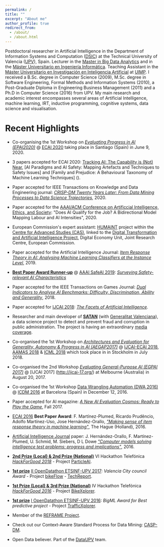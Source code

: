 ```yaml
---
permalink: /
title: ""
excerpt: "About me"
author_profile: true
redirect_from: 
  - /about/
  - /about.html
---
```


Postdoctoral researcher in Artificial Intelligence in the Department of Information Systems and Computation ([DSIC](http://www.upv.es/entidades/DSIC/index-en.html)) at the Technical University of Valencia ([UPV](http://www.upv.es/)), Spain. Lecturer in the [Master in Big Data Analytics](http://bigdata.inf.upv.es/) and in the [Máster Universitario en Ingeniería Informática](http://muiinf.webs.upv.es/). Teaching Assistant in the [Máster Universitario en Investigación en Inteligencia Artificial](http://www.uimp.es/postgrado/estudios/fichaestudio.php?plan=P03S&any=2016-17&verasi=N&lan=es) at [UIMP](http://www.uimp.es/). I received a B.Sc. degree in Computer Science (2009), M.Sc. degree in Software Engineering, Formal Methods and Information Systems (2010), a Post-Graduate Diploma in Engineering Business Management (2011) and a Ph.D in Computer Science (2016) from UPV. My main research and academic interest encompasses several areas of Artificial Intelligence, machine learning, IRT, inductive programming, cognitive systems, data science and visualisation. 

Recent Highlights
======

* Co-organising the 1st Workshop on *[Evaluating Progress in AI (EPAI2020)](http://dmip.webs.upv.es/EPAI2020/)*  @ [ECAI 2020](http://ecai2020.eu/) taking place in Santiago (Spain) in June 9, 2020.

* 3 papers accepted for ECAI 2020:  [Tracking AI: The Capability is (Not) Near](),  [AI Paradigms and AI Safety: Mapping Artefacts and Techniques to Safety Issues] and [Family and Prejudice: A Behavioural Taxonomy of Machine Learning Techniques] ().

* Paper accepted for IEEE Transactions on Knowledge and Data Engineering journal: [*CRISP-DM Twenty Years Later: From Data Mining Processes to Data Science Trajectories*](https://doi.org/10.1109/TKDE.2019.2962680), 2020.

* Paper accepted for the [AAAI/ACM Conference on Artificcial Intelligence, Ethics, and Society](https://www.aies-conference.com/2020/): "Does AI Qualify for the Job? A Bidirectional Model Mapping Labour and AI Intensities", 2020.

* European Commission's expert assistant: [HUMAINT](https://ec.europa.eu/jrc/communities/en/community/humaint) project within the [Centre for Advanced Studies (CAS)](), linked to the [Digital Transformation and Artificial Intelligence Project](https://ec.europa.eu/jrc/en/research-topic/digital-economy), Digital Economy Unit, Joint Research Centre, European Commission.

* Paper accepted for the Artificial Intelligence Journal: [*Item Response Theory in AI: Analysing Machine Learning Classifiers at the Instance Level*](https://authors.elsevier.com/a/1YWua-c5NdLy), 2019.

* [**Best Paper Award Runner-up**](https://www.cser.ac.uk/news/safeai-workshop/) @ [AAAI SafeAI 2019](https://safeai.webs.upv.es/): [*Surveying Safety-relevant AI Characteristics*](http://ceur-ws.org/Vol-2301/paper_22.pdf)

* Paper accepted for the  IEEE Transactions on Games Journal: [*Dual Indicators to Analyse AI Benchmarks: Difficulty, Discrimination, Ability and Generality*](https://doi.org/10.1109/TG.2018.2883773), 2018.

* Paper accepted for [IJCAI 2018](https://www.ijcai-18.org/): [*The Facets of Artificial Intelligence*](https://www.ijcai.org/proceedings/2018/718). 

* Researcher and main developer of [**SATAN**](https://safe-tools.dsic.upv.es/shiny/saler/) (with [Generalitat Valenciana](https://safe-tools.dsic.upv.es/shiny/saler/)), a data science project to detect and prevent fraud and corruption in public administration. The project is having  an extraordinary [media coverage](https://www.google.com/search?safe=off&biw=1920&bih=969&tbm=nws&ei=QgFUXP-PBISAur4PrqKCqAU&q=SATAN+sistema+alertas+generalitat+valenciana+&oq=SATAN+sistema+alertas+generalitat+valenciana+&gs_l=psy-ab.3...25935.31932.0.32104.17.17.0.0.0.0.110.1520.13j4.17.0....0...1c.1.64.psy-ab..4.1.96...33i10k1.0.VJ2Jg4ik1bE).  

* Co-organised  the 1st Workshop on *[Architectures and Evaluation for Generality, Autonomy & Progress in AI (AEGAP2017)](http://cadia.ru.is/workshops/aegap2018/)*  @ [IJCAI-ECAI 2018](https://www.ijcai-18.org/), [AAMAS 2018](http://celweb.vuse.vanderbilt.edu/aamas18/) & [ICML 2018](https://icml.cc/) which took place in in Stockholm in July 2018.
		
* Co-organised  the 2nd Workshop *[Evaluating General-Purpose AI (EGPAI 2017)](http://users.dsic.upv.es/~flip/EGPAI2017/)* @ [IJCAI 2017] (http://ijcai-17.org/) at Melbourne (Australia) in August 20, 2017.
					
* Co-organised  the 1st Workshop <a href="http://users.dsic.upv.es/~flip/DWA2016/">Data Wrangling Automation (DWA 2016)</a> @ <a href="http://icdm2016.eurecat.org/"> ICDM 2016</a> at Barcelona (Spain) in December 12, 2016.
					
* Paper accepted for AI magazine: [*A New AI Evaluation Cosmos: Ready to Play the Game*](https://doi.org/10.1609/aimag.v38i3.2748), Fall 2017.

* <a href="http://www.ecai2016.org">ECAI 2016</a> <b>Best Paper Award</b>: F. Mart&iacute;nez-Plumed, Ricardo Prud&ecirc;ncio, Adolfo Mart&iacute;nez-Uso, Jose Hern&aacute;ndez-Orallo, <a href="http://ebooks.iospress.com/volumearticle/44867"><em>"Making sense of item response theory in machine learning"</em></a>, The Hague (Holland), 2016.

* <a href="http://www.journals.elsevier.com/artificial-intelligence/">Artificial Intelligence Journal</a> paper: J. Hern&aacute;ndez-Orallo, F. Mart&iacute;nez-Plumed, U. Schmid, M. Siebers, D L Dowe <em><a href="http://www.sciencedirect.com/science/article/pii/S0004370215001538">"Computer models solving intelligence test problems: progress and implications"</a></em>, 2016.

* <a href="http://hackforgood.net/el-resumen-de-hackforgood-2016/"><b>2nd Prize (Local) & 2nd Prize (National)</b></a> VI Hackathon Telef&oacute;nica <em><a href="http://hackforgood.net/">HackForGood 2018</a></em> - Project <a href="http://users.dsic.upv.es/~flip/particleAI/">ParticleAI</a>.

* <a href="http://noticias.inf.upv.es/?p=7962"><b>1st prize</b></a> <a href="http://dataupv.webs.upv.es/ii-opendatathon-etsinf-upv/">II OpenDatathon ETSINF-UPV 2017</a>: <em>Valencia City council Award</em> - Project <a href="http://safe-tools.dsic.upv.es/bikeflow/"> bikeFlow</a> - <a href="./papers/fmartinez_BikeFlow_TR.pdf">TechReport</a>.

* <a href="http://hackforgood.net/el-resumen-de-hackforgood-2016/"><b>1st Prize (Local) & 3rd Prize (National)</b></a> IV Hackathon Telef&oacute;nica <em><a href="http://hackforgood.net/">HackForGood 2016</a></em> - Project <a href="http://users.dsic.upv.es/~flip/bikeXplorer/">BikeXplorer</a>.					

* <a href="http://noticias.inf.upv.es/?p=7962"><b>1st prize</b></a> <a href="http://dataupv.webs.upv.es/i-opendatathon-etsinf-upv/">I OpenDatathon ETSINF-UPV 2016</a>: <em>BigML Award for Best predictive project</em> - Project <a href="http://users.dsic.upv.es/~flip/trafico/">TrafficXplorer</a>.

* Member of the <a href="http://reframe-d2k.org/Main_Page">REFRAME Project</a>.

* Check out our Context-Aware Standard Process for Data Mining: <a href="http://www.casp-dm.org/">CASP-DM</a>.

* Open Data believer. Part of the <a href="http://dataupv.webs.upv.es/">DataUPV</a> team.


